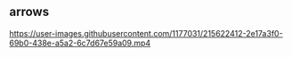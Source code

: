 ## arrows



https://user-images.githubusercontent.com/1177031/215622412-2e17a3f0-69b0-438e-a5a2-6c7d67e59a09.mp4

